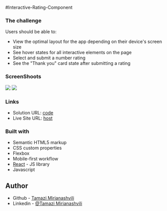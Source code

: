 #Interactive-Rating-Component

### The challenge

Users should be able to:

- View the optimal layout for the app depending on their device's screen size
- See hover states for all interactive elements on the page
- Select and submit a number rating
- See the "Thank you" card state after submitting a rating


### ScreenShoots
![](./tip-calculator-app/public/screenshots/mobile.png)
![](./tip-calculator-app/public/screenshots/desktop.png)

### Links
- Solution URL: [code](https://github.com/batonitamazi/interactive-rating-component)
- Live Site URL: [host](interactive-rating-component-btntazo.netlify.app)

### Built with
- Semantic HTML5 markup
- CSS custom properties
- Flexbox
- Mobile-first workflow
- [React](https://reactjs.org/) - JS library
- Javascript

## Author

- Github - [Tamazi Mirianashvili](https://github.com/batonitamazi)
- Linkedin - [@Tamazi Mirianashvili](https://www.linkedin.com/in/tamazi-mirianashvili-735600210/)